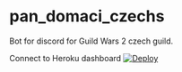 # pan_domaci_czechs
Bot for discord for Guild Wars 2 czech guild. 

Connect to Heroku dashboard
[![Deploy](https://www.herokucdn.com/deploy/button.svg)](https://heroku.com/deploy)
